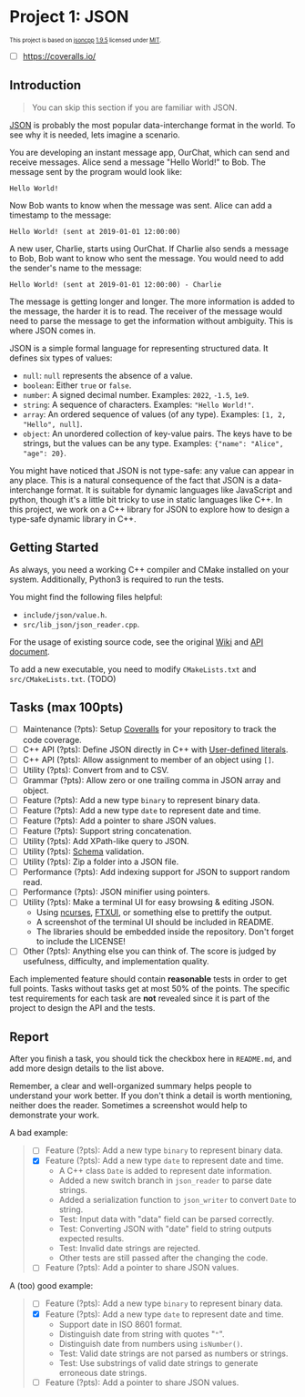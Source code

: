 # Project 1: JSON

<sup><sub>This project is based on [jsoncpp](https://github.com/open-source-parsers/jsoncpp) [1.9.5](https://github.com/open-source-parsers/jsoncpp/releases/tag/1.9.5) licensed under [MIT](https://spdx.org/licenses/MIT.html).</sub></sup>

- [ ] https://coveralls.io/

## Introduction

> You can skip this section if you are familiar with JSON.

[JSON](https://www.json.org/) is probably the most popular data-interchange format in the world.
To see why it is needed, lets imagine a scenario.

You are developing an instant message app, OurChat, which can send and receive messages.
Alice send a message "Hello World!" to Bob.
The message sent by the program would look like:

```
Hello World!
```

Now Bob wants to know when the message was sent.
Alice can add a timestamp to the message:

```
Hello World! (sent at 2019-01-01 12:00:00)
```

A new user, Charlie, starts using OurChat.
If Charlie also sends a message to Bob,
Bob want to know who sent the message.
You would need to add the sender's name to the message:

```
Hello World! (sent at 2019-01-01 12:00:00) - Charlie
```

The message is getting longer and longer.
The more information is added to the message,
the harder it is to read.
The receiver of the message would need to parse the message
to get the information without ambiguity.
This is where JSON comes in.

JSON is a simple formal language for representing structured data.
It defines six types of values:

- `null`: `null` represents the absence of a value.
- `boolean`: Either `true` or `false`.
- `number`: A signed decimal number. Examples: `2022`, `-1.5`, `1e9`.
- `string`: A sequence of characters. Examples: `"Hello World!"`.
- `array`: An ordered sequence of values (of any type). Examples: `[1, 2, "Hello", null]`.
- `object`: An unordered collection of key-value pairs.
  The keys have to be strings, but the values can be any type.
  Examples: `{"name": "Alice", "age": 20}`.

You might have noticed that JSON is not type-safe:
any value can appear in any place.
This is a natural consequence of the fact that JSON is a data-interchange format.
It is suitable for dynamic languages like JavaScript and python,
though it's a little bit tricky to use in static languages like C++.
In this project, we work on a C++ library for JSON
to explore how to design a type-safe dynamic library in C++.

## Getting Started

As always, you need a working C++ compiler and CMake installed on your system.
Additionally, Python3 is required to run the tests.

You might find the following files helpful:

* `include/json/value.h`.
* `src/lib_json/json_reader.cpp`.

For the usage of existing source code, see the original [Wiki](https://github.com/open-source-parsers/jsoncpp/wiki)
and [API document](http://open-source-parsers.github.io/jsoncpp-docs/doxygen/index.html).

To add a new executable, you need to modify `CMakeLists.txt` and `src/CMakeLists.txt`.
(TODO)

## Tasks (max 100pts)

- [ ] Maintenance (?pts): Setup [Coveralls](https://coveralls.io/) for your repository to track the code coverage.
- [ ] C++ API (?pts): Define JSON directly in C++ with [User-defined literals](https://en.cppreference.com/w/cpp/language/user_literal).
- [ ] C++ API (?pts): Allow assignment to member of an object using `[]`.
- [ ] Utility (?pts): Convert from and to CSV.
- [ ] Grammar (?pts): Allow zero or one trailing comma in JSON array and object.
- [ ] Feature (?pts): Add a new type `binary` to represent binary data.
- [ ] Feature (?pts): Add a new type `date` to represent date and time.
- [ ] Feature (?pts): Add a pointer to share JSON values.
- [ ] Feature (?pts): Support string concatenation.
- [ ] Utility (?pts): Add XPath-like query to JSON.
- [ ] Utility (?pts): [Schema](https://json-schema.org/learn/) validation.
- [ ] Utility (?pts): Zip a folder into a JSON file.
- [ ] Performance (?pts): Add indexing support for JSON to support random read.
- [ ] Performance (?pts): JSON minifier using pointers.
- [ ] Utility (?pts): Make a terminal UI for easy browsing & editing JSON.
    - Using [ncurses](https://invisible-island.net/ncurses/announce.html), [FTXUI](https://github.com/ArthurSonzogni/FTXUI), or something else to prettify the output.
    - A screenshot of the terminal UI should be included in README.
   - The libraries should be embedded inside the repository. Don't forget to include the LICENSE!
- [ ] Other (?pts): Anything else you can think of. The score is judged by usefulness, difficulty, and implementation quality.

Each implemented feature should contain **reasonable** tests in order to get full points.
Tasks without tasks get at most 50% of the points.
The specific test requirements for each task are **not** revealed
since it is part of the project to design the API and the tests.

## Report

After you finish a task,
you should tick the checkbox here in `README.md`,
and add more design details to the list above.

Remember, a clear and well-organized summary helps people to understand your work better.
If you don't think a detail is worth mentioning,
neither does the reader.
Sometimes a screenshot would help to demonstrate your work.

A bad example:

> - [ ] Feature (?pts): Add a new type `binary` to represent binary data.
> - [x] Feature (?pts): Add a new type `date` to represent date and time.
>     - A C++ class `Date` is added to represent date information.
>     - Added a new switch branch in `json_reader` to parse date strings.
>     - Added a serialization function to `json_writer` to convert `Date` to string.
>     - Test: Input data with "data" field can be parsed correctly.
>     - Test: Converting JSON with "date" field to string outputs expected results.
>     - Test: Invalid date strings are rejected.
>     - Other tests are still passed after the changing the code.
> - [ ] Feature (?pts): Add a pointer to share JSON values.

A (too) good example:

> - [ ] Feature (?pts): Add a new type `binary` to represent binary data.
> - [x] Feature (?pts): Add a new type `date` to represent date and time.
>     - Support date in ISO 8601 format.
>     - Distinguish date from string with quotes "`"`".
>     - Distinguish date from numbers using `isNumber()`.
>     - Test: Valid date strings are not parsed as numbers or strings.
>     - Test: Use substrings of valid date strings to generate erroneous date strings.
> - [ ] Feature (?pts): Add a pointer to share JSON values.
